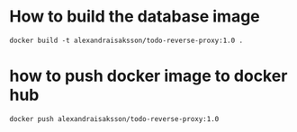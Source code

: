 # How to build the database image

    docker build -t alexandraisaksson/todo-reverse-proxy:1.0 .

# how to push docker image to docker hub

    docker push alexandraisaksson/todo-reverse-proxy:1.0